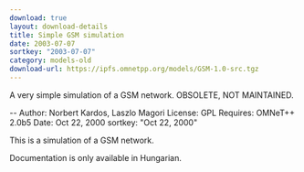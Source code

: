 ```yaml
---
download: true
layout: download-details
title: Simple GSM simulation
date: 2003-07-07
sortkey: "2003-07-07"
category: models-old
download-url: https://ipfs.omnetpp.org/models/GSM-1.0-src.tgz
---
```


A very simple simulation of a GSM network. OBSOLETE, NOT MAINTAINED.

--
Author: Norbert Kardos, Laszlo Magori
License: GPL
Requires: OMNeT++ 2.0b5
Date: Oct 22, 2000
sortkey: "Oct 22, 2000"


This is a simulation of a GSM network.

Documentation is only available in Hungarian.
